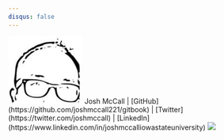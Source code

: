 ```yaml
---
disqus: false
---
```


<img src="images/avatar.png" width="150">
Josh McCall | [GitHub](https://github.com/joshmccall221/gitbook) | [Twitter](https://twitter.com/joshmccall) | [LinkedIn](https://www.linkedin.com/in/joshmccalliowastateuniversity)



<img src="http://1x1px.me/NFFFFFF-0.png"  height="500" >




